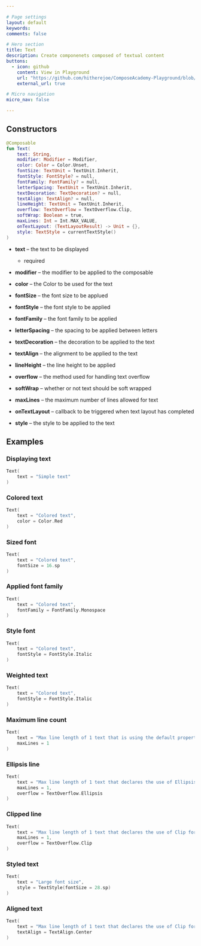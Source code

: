 ```yaml
---

# Page settings
layout: default
keywords:
comments: false

# Hero section
title: Text
description: Create componenets composed of textual content
buttons:
  - icon: github
    content: View in Playground
    url: "https://github.com/hitherejoe/ComposeAcademy-Playground/blob/master/app/src/main/java/co/joebirch/composeplayground/foundation/text.kt"
    external_url: true

# Micro navigation
micro_nav: false

---
```


## Constructors

```kotlin
@Composable
fun Text(
    text: String,
    modifier: Modifier = Modifier,
    color: Color = Color.Unset,
    fontSize: TextUnit = TextUnit.Inherit,
    fontStyle: FontStyle? = null,
    fontFamily: FontFamily? = null,
    letterSpacing: TextUnit = TextUnit.Inherit,
    textDecoration: TextDecoration? = null,
    textAlign: TextAlign? = null,
    lineHeight: TextUnit = TextUnit.Inherit,
    overflow: TextOverflow = TextOverflow.Clip,
    softWrap: Boolean = true,
    maxLines: Int = Int.MAX_VALUE,
    onTextLayout: (TextLayoutResult) -> Unit = {},
    style: TextStyle = currentTextStyle()
)
```

* **text** – the text to be displayed
  * required

* **modifier** – the modifier to be applied to the composable

* **color** – the Color to be used for the text

* **fontSize** – the font size to be applued

* **fontStyle** – the font style to be applied

* **fontFamily** – the font family to be applied

* **letterSpacing** – the spacing to be applied between letters

* **textDecoration** – the decoration to be applied to the text

* **textAlign** – the alignment to be applied to the text

* **lineHeight** – the line height to be applied

* **overflow** – the method used for handling text overflow

* **softWrap** – whether or not text should be soft wrapped

* **maxLines** – the maximum number of lines allowed for text

* **onTextLayout** – callback to be triggered when text layout has completed

* **style** – the style to be applied to the text

## Examples

### Displaying text
  
```kotlin
Text(
    text = "Simple text"
)
```

### Colored text
  
```kotlin
Text(
    text = "Colored text",
    color = Color.Red
)
```

### Sized font
  
```kotlin
Text(
    text = "Colored text",
    fontSize = 16.sp
)
```

### Applied font family
  
```kotlin
Text(
    text = "Colored text",
    fontFamily = FontFamily.Monospace
)
```

### Style font
  
```kotlin
Text(
    text = "Colored text",
    fontStyle = FontStyle.Italic
)
```

### Weighted text
  
```kotlin
Text(
    text = "Colored text",
    fontStyle = FontStyle.Italic
)
```

### Maximum line count
  
```kotlin
Text(
    text = "Max line length of 1 text that is using the default property for text overflow",
    maxLines = 1
)
```

### Ellipsis line
  
```kotlin
Text(
    text = "Max line length of 1 text that declares the use of Ellipsis for text overflow",
    maxLines = 1,
    overflow = TextOverflow.Ellipsis
)
```

### Clipped line
  
```kotlin
Text(
    text = "Max line length of 1 text that declares the use of Clip for text overflow",
    maxLines = 1,
    overflow = TextOverflow.Clip
)
```

### Styled text
  
```kotlin
Text(
    text = "Large font size",
    style = TextStyle(fontSize = 28.sp)
)
```

### Aligned text
  
```kotlin
Text(
    text = "Max line length of 1 text that declares the use of Clip for text overflow",
    textAlign = TextAlign.Center
)
```